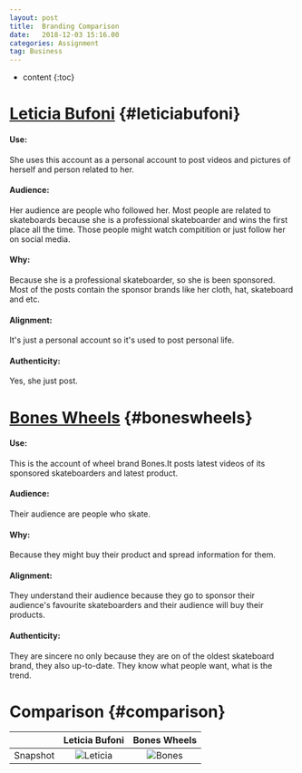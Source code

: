 ```yaml
---
layout: post
title:  Branding Comparison
date:   2018-12-03 15:16.00
categories: Assignment
tag: Business
---
```

* content
{:toc}

[Leticia Bufoni](https://www.instagram.com/leticiabufoni/)		{#leticiabufoni}
====================================
#### Use: 
She uses this account as a personal account to post videos and pictures of herself and person related to her.

#### Audience:
Her audience are people who followed her. Most people are related to skateboards because she is a professional skateboarder and wins the first place all the time. Those people might watch compitition or just follow her on social media.

#### Why:
Because she is a professional skateboarder, so she is been sponsored. Most of the posts contain the sponsor brands like her cloth, hat, skateboard and etc.

#### Alignment:
It's just a personal account so it's used to post personal life.

#### Authenticity:
Yes, she just post.

[Bones Wheels](https://www.instagram.com/boneswheels/)      {#boneswheels}
==============================================
#### Use:
This is the account of wheel brand Bones.It posts latest videos of its sponsored skateboarders and latest product.

#### Audience:
Their audience are people who skate.

#### Why:
Because they might buy their product and spread information for them.

#### Alignment:
They understand their audience because they go to sponsor their audience's favourite skateboarders and their audience will buy their products.

#### Authenticity:
They are sincere no only because they are on of the oldest skateboard brand, they also up-to-date. They know what people want, what is the trend.

Comparison      {#comparison}
============================
|          | Leticia Bufoni                                             | Bones Wheels                                           |
:-----:|:------:|:------:
Snapshot | ![Leticia](/styles/images/branding-comparison/Leticia.jpg) | ![Bones](/styles/images/branding-comparison/Bones.jpg) 
